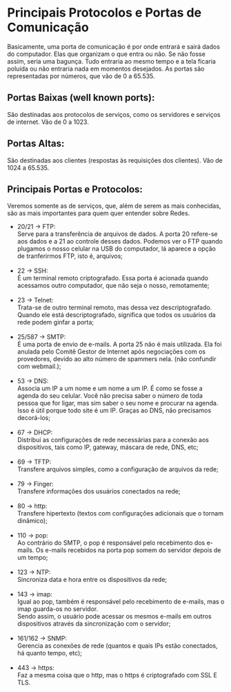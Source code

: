 # Principais Protocolos e Portas de Comunicação
 Basicamente, uma porta de comunicação é por onde entrará e sairá dados do computador. Elas que organizam o que entra ou não.
Se não fosse assim, seria uma bagunça. Tudo entraria ao mesmo tempo e a tela ficaria poluída ou não entraria nada em momentos desejados.
As portas são representadas por números, que vão de 0 a 65.535.
## Portas Baixas (well known ports):
São destinadas aos protocolos de serviços, como os servidores e serviços de internet. Vão de 0 a 1023.
## Portas Altas:
São destinadas aos clientes (respostas às requisições dos clientes). Vão de 1024 a 65.535.
## Principais Portas e Protocolos:
Veremos somente as de serviços, que, além de serem as mais conhecidas, são as mais importantes para quem quer entender sobre Redes.
<ul>
 <li>
   20/21 &rightarrow; FTP:<br>
   Serve para a transferência de arquivos de dados. A porta 20 refere-se aos dados e a 21 ao controle desses dados.
   Podemos ver o FTP quando plugamos o nosso celular na USB do computador, lá aparece a opção de tranferirmos FTP, isto é, arquivos;<br><br>
 </li>
 <li>
   22 &rightarrow; SSH:<br>
   É um terminal remoto criptografado. Essa porta é acionada quando acessamos outro computador, que não seja o nosso, remotamente;<br><br>
 </li>
 <li>
   23 &rightarrow; Telnet:<br>
   Trata-se de outro terminal remoto, mas dessa vez descriptografado. Quando ele está descriptografado, significa que todos os usuários da rede podem ginfar a porta;<br><br>
 </li>
 <li>
   25/587 &rightarrow; SMTP:<br>
   É uma porta de envio de e-mails. A porta 25 não é mais utilizada. Ela foi anulada pelo Comitê Gestor de Internet após negociações com os provedores, devido ao alto número de spammers nela. (não confundir com webmail.);<br><br>
 </li>
 <li>
   53 &rightarrow; DNS:<br>
   Associa um IP a um nome e um nome a um IP. É como se fosse a agenda do seu celular. Você não precisa saber o número de toda pessoa que for ligar, mas sim saber o seu nome e procurar na agenda. Isso é útil porque todo site é um IP. Graças ao DNS, não precisamos decorá-los;<br><br>
 </li>
 <li>
   67 &rightarrow; DHCP:<br>
   Distribui as configurações de rede necessárias para a conexão aos dispositivos, tais como IP, gateway, máscara de rede, DNS, etc;<br><br>
 </li>
  <li>
   69 &rightarrow; TFTP:<br>
   Transfere arquivos simples, como a configuração de arquivos da rede;<br><br>
  </li>
  <li>
   79 &rightarrow; Finger:<br>
   Transfere informações dos usuários conectados na rede;<br><br>
  </li>
  <li>
   80 &rightarrow; http:<br>
   Transfere hipertexto (textos com configurações adicionais que o tornam dinâmico);<br><br>
  </li>
  <li>
   110 &rightarrow; pop:<br>
   Ao contrário do SMTP, o pop é responsável pelo recebimento dos e-mails. Os e-mails recebidos na porta pop somem do servidor depois de um tempo;<br><br>
  </li>
  <li>
   123 &rightarrow; NTP:<br>
   Sincroniza data e hora entre os dispositivos da rede;<br><br>
  </li>
  <li>
   143 &rightarrow; imap:<br>
   Igual ao pop, também é responsável pelo recebimento de e-mails, mas o imap guarda-os no servidor.<br>
   Sendo assim, o usuário pode acessar os mesmos e-mails em outros dispositivos através da sincronização com o servidor;<br><br>
  </li>
  <li>
   161/162 &rightarrow; SNMP:<br>
   Gerencia as conexões de rede (quantos e quais IPs estão conectados, há quanto tempo, etc);<br><br>
  </li>
  <li>
   443 &rightarrow; https:<br>
   Faz a mesma coisa que o http, mas o https é criptografado com SSL E TLS.
  </li>
